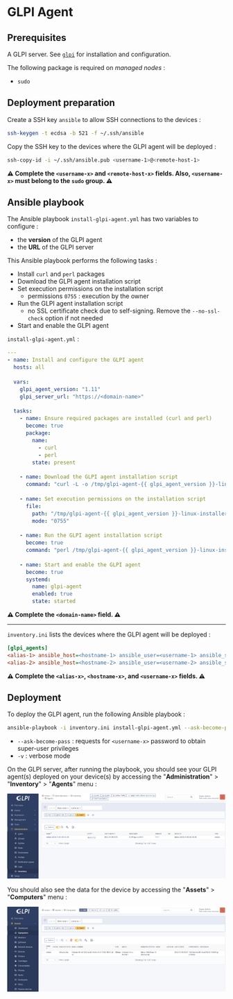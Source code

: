 # GLPI Agent

## Prerequisites

A GLPI server. See [`glpi`](../glpi) for installation and configuration.

The following package is required on *managed nodes* :
- `sudo`

## Deployment preparation

Create a SSH key `ansible` to allow SSH connections to the devices :

```bash
ssh-keygen -t ecdsa -b 521 -f ~/.ssh/ansible
```

Copy the SSH key to the devices where the GLPI agent will be deployed :

```bash
ssh-copy-id -i ~/.ssh/ansible.pub <username-1>@<remote-host-1>
```

**⚠️ Complete the `<username-x>` and `<remote-host-x>` fields. Also, `<username-x>` must belong to the `sudo` group. ⚠️**

## Ansible playbook

The Ansible playbook `install-glpi-agent.yml` has two variables to configure :

- the **version** of the GLPI agent
- the **URL** of the GLPI server

This Ansible playbook performs the following tasks :
- Install `curl` and `perl` packages
- Download the GLPI agent installation script
- Set execution permissions on the installation script
    - permissions `0755` : execution by the owner
- Run the GLPI agent installation script
    - no SSL certificate check due to self-signing. Remove the `--no-ssl-check` option if not needed
- Start and enable the GLPI agent

`install-glpi-agent.yml` :

```yml
---
- name: Install and configure the GLPI agent
  hosts: all

  vars:
    glpi_agent_version: "1.11"
    glpi_server_url: "https://<domain-name>"

  tasks:
    - name: Ensure required packages are installed (curl and perl)
      become: true
      package:
        name:
          - curl
          - perl
        state: present

    - name: Download the GLPI agent installation script
      command: "curl -L -o /tmp/glpi-agent-{{ glpi_agent_version }}-linux-installer.pl https://github.com/glpi-project/glpi-agent/releases/download/{{ glpi_agent_version }}/glpi-agent-{{ glpi_agent_version }}-linux-installer.pl"

    - name: Set execution permissions on the installation script
      file:
        path: "/tmp/glpi-agent-{{ glpi_agent_version }}-linux-installer.pl"
        mode: "0755"

    - name: Run the GLPI agent installation script
      become: true
      command: "perl /tmp/glpi-agent-{{ glpi_agent_version }}-linux-installer.pl -s {{ glpi_server_url }}/front/inventory.php --no-ssl-check --runnow --install --verbose"

    - name: Start and enable the GLPI agent
      become: true
      systemd:
        name: glpi-agent
        enabled: true
        state: started
```

**⚠️ Complete the `<domain-name>` field. ⚠️**

---

`inventory.ini` lists the devices where the GLPI agent will be deployed :

```ini
[glpi_agents]
<alias-1> ansible_host=<hostname-1> ansible_user=<username-1> ansible_ssh_private_key_file=~/.ssh/ansible
<alias-2> ansible_host=<hostname-2> ansible_user=<username-2> ansible_ssh_private_key_file=~/.ssh/ansible
```

**⚠️ Complete the `<alias-x>`, `<hostname-x>`, and `<username-x>` fields. ⚠️**

## Deployment

To deploy the GLPI agent, run the following Ansible playbook :

```bash
ansible-playbook -i inventory.ini install-glpi-agent.yml --ask-become-pass -v
```

- `--ask-become-pass` : requests for `<username-x>` password to obtain super-user privileges
- `-v` : verbose mode

On the GLPI server, after running the playbook, you should see your GLPI agent(s) deployed on your device(s) by accessing the "**Administration**" > "**Inventory**" > "**Agents**" menu :

![agent](assets/agent.png)

You should also see the data for the device by accessing the "**Assets**" > "**Computers**" menu :

![result](assets/result.png)
